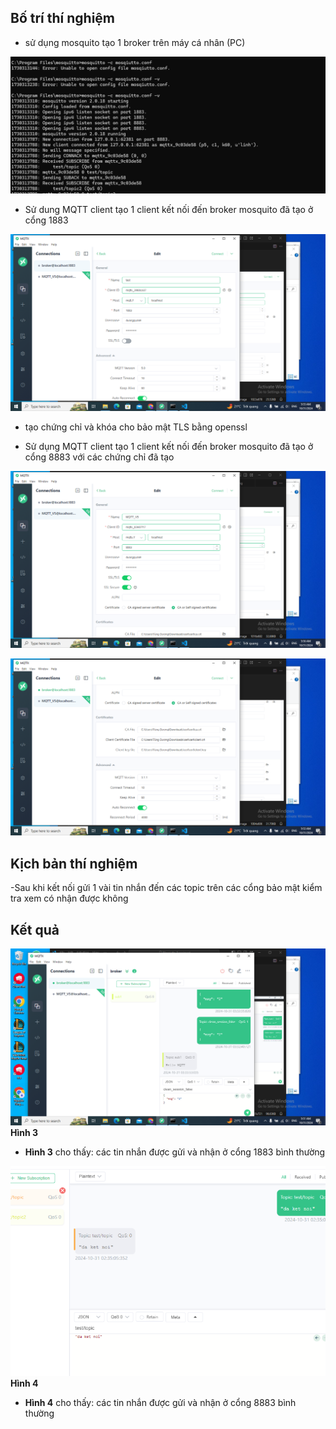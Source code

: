 ## Bố trí thí nghiệm 
- sử dụng mosquito tạo 1 broker trên máy cá nhân (PC)

![Hình 5](./images/6.png "Hình 5")

- Sử dung MQTT client tạo 1 client kết nối đến broker mosquito đã tạo ở cổng 1883

![Hình 0](./images/4.png "Hình 0")

- tạo chứng chỉ và khóa cho bảo mật TLS bằng openssl

- Sử dụng MQTT client tạo 1 client kết nối đến broker mosquito đã tạo ở cổng 8883 với các chứng chỉ đã tạo

![Hình 1](./images/3.png "Hình 1")

![Hình 2](./images/2.png "Hình 2")


## Kịch bản thí nghiệm

-Sau khi kết nối gửi 1 vài tin nhắn đến các topic trên các cổng bảo mật kiểm tra xem có nhận được không


## Kết quả

![Hình 3](./images/1.png "Hình 3")
**Hình 3**

- **Hình 3** cho thấy: các tin nhắn được gửi và nhận ở cổng 1883 bình thường


![Hình 4](./images/5.png "Hình 4")
**Hình 4**

- **Hình 4** cho thấy: các tin nhắn được gửi và nhận ở cổng 8883 bình thường




